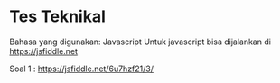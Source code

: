 # Tes Teknikal
Bahasa yang digunakan: Javascript
Untuk javascript bisa dijalankan di https://jsfiddle.net

Soal 1 : https://jsfiddle.net/6u7hzf21/3/
